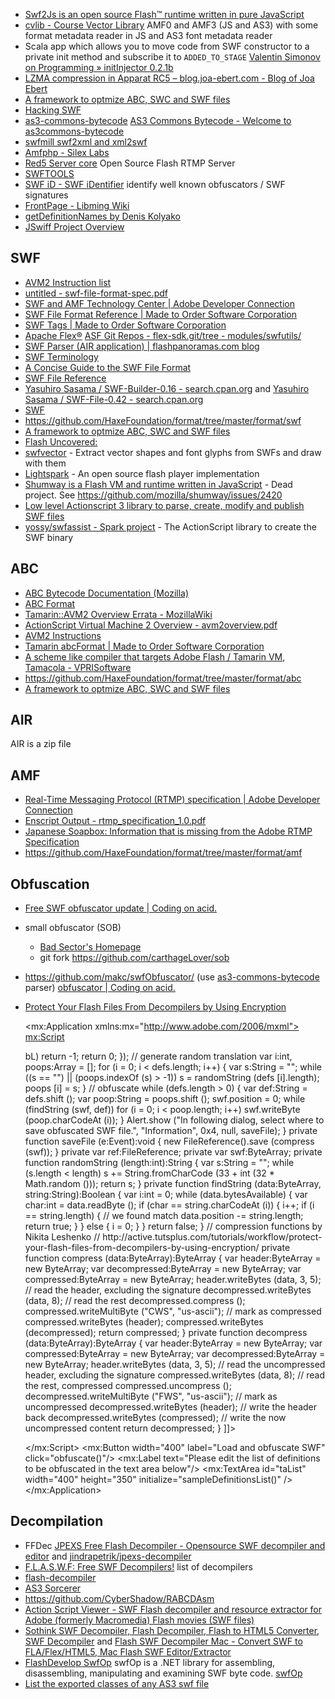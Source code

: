 - [Swf2Js is an open source Flash™ runtime written in pure JavaScript](https://github.com/ienaga/swf2js)
- [cvlib - Course Vector Library](https://code.google.com/archive/p/cvlib/) AMF0 and AMF3 (JS and AS3) with some format metadata reader in JS and AS3 font metadata reader
- Scala app which allows you to move code from SWF constructor to a private init method and subscribe it to `ADDED_TO_STAGE` [Valentin Simonov on Programming » initInjector 0.2.1b](http://wayback.archive.org/web/20130704023516/http://va.lent.in/blog/2010/07/17/initinjector-0-2-1b/)
- [LZMA compression in Apparat RC5 – blog.joa-ebert.com - Blog of Joa Ebert](https://blog.joa-ebert.com/2010/07/15/lzma-matryoshka/)
- [A framework to optmize ABC, SWC and SWF files](https://github.com/joa/apparat)
- [Hacking SWF](HackingSWF.pdf)
- [as3-commons-bytecode](https://code.google.com/archive/p/as3-commons/) [AS3 Commons Bytecode - Welcome to as3commons-bytecode](http://wayback.archive.org/web/20150224051604/http://www.as3commons.org/as3-commons-bytecode/index.html)
- [swfmill swf2xml and xml2swf](http://swfmill.org/)
- [Amfphp - Silex Labs](https://www.silexlabs.org/amfphp/)
- [Red5 Server core](https://github.com/Red5/red5-server) Open Source Flash RTMP Server
- [SWFTOOLS](http://www.swftools.org/)
- [SWF iD - SWF iDentifier](http://wayback.archive.org/web/20160305204246/http://swfid.net/) identify well known obfuscators / SWF signatures
- [FrontPage - Libming Wiki](http://www.libming.org/FrontPage)
- [getDefinitionNames by Denis Kolyako](getDefinitionNames.as)
- [JSwiff Project Overview](http://wayback.archive.org/web/20100512061346/http://jswiff.com/)

## SWF

- [AVM2 Instruction list](https://www.free-decompiler.com/flash/docs/as3_pcode_instructions.en.html)
- [untitled - swf-file-format-spec.pdf](http://wwwimages.adobe.com/www.adobe.com/content/dam/Adobe/en/devnet/swf/pdf/swf-file-format-spec.pdf)
- [SWF and AMF Technology Center | Adobe Developer Connection](http://www.adobe.com/devnet/swf.html)
- [SWF File Format Reference | Made to Order Software Corporation](http://www.m2osw.com/swf_alexref.html)
- [SWF Tags | Made to Order Software Corporation](http://www.m2osw.com/swf_tags)
- [Apache Flex®](http://flex.apache.org/index.html) [ASF Git Repos - flex-sdk.git/tree - modules/swfutils/](https://git-wip-us.apache.org/repos/asf/flex-sdk/repo?p=flex-sdk.git;a=tree;f=modules/swfutils)
- [SWF Parser (AIR application) | flashpanoramas.com blog](http://flashpanoramas.com/blog/2007/07/02/swf-parser-air-application/#more-35)
- [SWF Terminology](http://wayback.archive.org/web/20150210050326/http://www.the-labs.com/MacromediaFlash/SWF-Spec/terminology.html)
- [A Concise Guide to the SWF File Format](http://wayback.archive.org/web/20150209220849/http://www.the-labs.com/MacromediaFlash/SWF-Spec/SWFfileformat.html)
- [SWF File Reference](http://wayback.archive.org/web/20150210050322/http://www.the-labs.com/MacromediaFlash/SWF-Spec/SWFfilereference.html)
- [Yasuhiro Sasama / SWF-Builder-0.16 - search.cpan.org](http://search.cpan.org/~ysas/SWF-Builder-0.16/) and [Yasuhiro Sasama / SWF-File-0.42 - search.cpan.org](http://search.cpan.org/~ysas/SWF-File-0.42/)
- [SWF](http://web.archive.org/web/20091002103818/http://www.half-serious.com/swf/format)
- https://github.com/HaxeFoundation/format/tree/master/format/swf
- [A framework to optmize ABC, SWC and SWF files](https://github.com/joa/apparat)
- [Flash Uncovered:](http://www-lehre.informatik.uni-osnabrueck.de/~fbstark/diplom/docs/swf/Flash_Uncovered.htm)
- [swfvector](https://code.google.com/archive/p/swfvector/) - Extract vector shapes and font glyphs from SWFs and draw with them
- [Lightspark](http://lightspark.github.io/) - An open source flash player implementation
- [Shumway is a Flash VM and runtime written in JavaScript](https://github.com/mozilla/shumway) - Dead project. See https://github.com/mozilla/shumway/issues/2420
- [Low level Actionscript 3 library to parse, create, modify and publish SWF files](https://github.com/claus/as3swf)
- [yossy/swfassist - Spark project](http://www.libspark.org/wiki/yossy/swfassist) - The ActionScript library to create the SWF binary

## ABC

- [ABC Bytecode Documentation (Mozilla)](https://hg.mozilla.org/tamarin-redux/file/tip/doc/bytecode/src)
- [ABC Format](https://hg.mozilla.org/tamarin-redux/file/tip/doc/abcFormat-46-16.txt)
- [Tamarin::AVM2 Overview Errata - MozillaWiki](https://wiki.mozilla.org/Tamarin::AVM2_Overview_Errata)
- [ActionScript Virtual Machine 2 Overview - avm2overview.pdf](http://www.adobe.com/content/dam/Adobe/en/devnet/actionscript/articles/avm2overview.pdf)
- [AVM2 Instructions](http://wayback.archive.org/web/20160215185222/http://www.anotherbigidea.com/javaswf/avm2/AVM2Instructions.html)
- [Tamarin abcFormat | Made to Order Software Corporation](http://www.m2osw.com/abc_format.html)
- [A scheme like compiler that targets Adobe Flash / Tamarin VM](https://github.com/propella/tamacola), [Tamacola - VPRISoftware](http://wayback.archive.org/web/20170107063022/http://www.vpri.org/vp_wiki/index.php/Tamacola)
- https://github.com/HaxeFoundation/format/tree/master/format/abc
- [A framework to optmize ABC, SWC and SWF files](https://github.com/joa/apparat)

## AIR

AIR is a zip file

## AMF

- [Real-Time Messaging Protocol (RTMP) specification | Adobe Developer Connection](http://www.adobe.com/devnet/rtmp.html)
- [Enscript Output - rtmp_specification_1.0.pdf](http://wwwimages.adobe.com/content/dam/Adobe/en/devnet/rtmp/pdf/rtmp_specification_1.0.pdf)
- [Japanese Soapbox: Information that is missing from the Adobe RTMP Specification](http://japanesesoapbox.blogspot.fr/2009/11/information-that-is-missing-from-adobe.html)
- https://github.com/HaxeFoundation/format/tree/master/format/amf

## Obfuscation

- [Free SWF obfuscator update | Coding on acid.](https://makc3d.wordpress.com/2013/01/27/free-swf-obfuscator-update/)
- small obfuscator (SOB)
	- [Bad Sector's Homepage](http://wayback.archive.org/web/20100318040353/http://www.badsectoracula.com/projects/sob)
	- git fork https://github.com/carthageLover/sob
- https://github.com/makc/swfObfuscator/ (use [as3-commons-bytecode](https://code.google.com/archive/p/as3-commons/) parser) [obfuscator | Coding on acid.](https://makc3d.wordpress.com/tag/obfuscator/)
- [Protect Your Flash Files From Decompilers by Using Encryption](https://code.tutsplus.com/tutorials/protect-your-flash-files-from-decompilers-by-using-encryption--active-3115)
 
	<?xml version="1.0" encoding="utf-8"?>
	<!-- from SWF Obfuscator http://wonderfl.net/c/6WDD/ -->
	<!-- see http://makc3d.wordpress.com/2010/02/09/open-source-swf-obfuscator/ for details -->
	<mx:Application xmlns:mx="http://www.adobe.com/2006/mxml">
	<mx:Script>
	<![CDATA[
		import flash.events.Event;
		import flash.net.FileFilter;
		import flash.net.FileReference;
		import flash.utils.ByteArray;
		import mx.controls.Alert;
		
		private function sampleDefinitionsList ():void {
			// you cannot obtain definitions list without actually parsing swf :(
			// for simple way to do it, see http://etcs.ru/blog/as3/getdefinitionnames/
			taList.text = "_transform\rAbstractRenderSession\raway3d.core\rView3D";
		}
		
		private function obfuscate ():void {
			Alert.show ("In following dialog, select SWF file to obfuscate.", "Information", 0x4, null, loadFile);
		}
		
		private function loadFile (e:Event):void {
			ref = new FileReference;
			ref.addEventListener (Event.SELECT, swfSelected);
			ref.browse ([new FileFilter("SWF Files", "*.swf")]);
		}
		
		private function swfSelected (e:Event):void {
			ref.addEventListener (Event.COMPLETE, swfLoaded);
			ref.load ();
		}
		
		private function swfLoaded (e:Event):void {
			// place uncompressed swf in byte array
			if (ref.data.readMultiByte (3, "us-ascii") == "CWS") {
				swf = decompress (ref.data);
			} else {
				swf = ref.data;
			}
		
			// sort definitions list by length for long defs to be processed 1st
			var defs:Array = taList.text.split ("\r");
			defs.sort (function (a:String, b:String):int {
				var aL:int = a.length, bL:int = b.length; if (aL < bL) return 1; else if (aL > bL) return -1; return 0;
			});
		
			// generate random translation
			var i:int, poops:Array = [];
			for (i = 0; i < defs.length; i++) {
				var s:String = "";
				while ((s == "") || (poops.indexOf (s) > -1)) s = randomString (defs [i].length);
				poops [i] = s;
			}
		
			// obfuscate
			while (defs.length > 0) {
				var def:String = defs.shift ();
				var poop:String = poops.shift ();
				swf.position = 0;
				while (findString (swf, def)) for (i = 0; i < poop.length; i++) swf.writeByte (poop.charCodeAt (i));
			}
		
			Alert.show ("In following dialog, select where to save obfuscated SWF file.", "Information", 0x4, null, saveFile);
		}
		
		private function saveFile (e:Event):void {
			new FileReference().save (compress (swf));
		}
		
		private var ref:FileReference;
		private var swf:ByteArray;
		
		private function randomString (length:int):String {
			var s:String = "";
			while (s.length < length) s += String.fromCharCode (33 + int (32 * Math.random ()));
			return s;
		}
		
		private function findString (data:ByteArray, string:String):Boolean {
			var i:int = 0;
			while (data.bytesAvailable) {
				var char:int = data.readByte ();
				if (char == string.charCodeAt (i)) {
					i++; if (i == string.length) {
						// we found match
						data.position -= string.length; return true;
					}
				} else {
					i = 0;
				}
			}
			return false;
		}
		
		// compression functions by Nikita Leshenko
		// http://active.tutsplus.com/tutorials/workflow/protect-your-flash-files-from-decompilers-by-using-encryption/
		
		private function compress (data:ByteArray):ByteArray {
			var header:ByteArray = new ByteArray;
			var decompressed:ByteArray = new ByteArray;
			var compressed:ByteArray = new ByteArray;
			
			header.writeBytes (data, 3, 5); // read the header, excluding the signature
			decompressed.writeBytes (data, 8); // read the rest
			
			decompressed.compress ();
			
			compressed.writeMultiByte ("CWS", "us-ascii"); // mark as compressed
			compressed.writeBytes (header);
			compressed.writeBytes (decompressed);
			
			return compressed;
		}
		
		private function decompress (data:ByteArray):ByteArray {
			var header:ByteArray = new ByteArray;
			var compressed:ByteArray = new ByteArray;
			var decompressed:ByteArray = new ByteArray;
			
			header.writeBytes (data, 3, 5); // read the uncompressed header, excluding the signature
			compressed.writeBytes (data, 8); // read the rest, compressed
			
			compressed.uncompress ();
			
			decompressed.writeMultiByte ("FWS", "us-ascii"); // mark as uncompressed
			decompressed.writeBytes (header); // write the header back
			decompressed.writeBytes (compressed); // write the now uncompressed content
			
			return decompressed;
		}
		
	]]>
	</mx:Script>
	<mx:Button width="400" label="Load and obfuscate SWF" click="obfuscate()"/>
	<mx:Label text="Please edit the list of definitions to be obfuscated in the text area below"/>
	<mx:TextArea id="taList" width="400" height="350" initialize="sampleDefinitionsList()" />
	</mx:Application>

## Decompilation

- FFDec [JPEXS Free Flash Decompiler - Opensource SWF decompiler and editor](https://www.free-decompiler.com/flash/) and [jindrapetrik/jpexs-decompiler](https://github.com/jindrapetrik/jpexs-decompiler)
- [F.L.A.S.W.F: Free SWF Decompilers!](http://bruce-lab.blogspot.fr/2010/08/freeswfdecompilers.html) list of decompilers
- [flash-decompiler](https://code.google.com/archive/p/flash-decompiler/)
- [AS3 Sorcerer](http://www.as3sorcerer.com/index.html)
- https://github.com/CyberShadow/RABCDAsm
- [Action Script Viewer - SWF Flash decompiler and resource extractor for Adobe (formerly Macromedia) Flash movies (SWF files)](http://www.buraks.com/asv/)
- [Sothink SWF Decompiler, Flash Decompiler, Flash to HTML5 Converter](http://www.sothink.com/product/flashdecompiler/), [SWF Decompiler](http://mac.sothink.com/swf-decompiler/) and [Flash SWF Decompiler Mac - Convert SWF to FLA/Flex/HTML5, Mac Flash SWF Editor/Extractor](http://www.sothink.com/product/flash-decompiler-for-mac/)
- [FlashDevelop SwfOp](https://github.com/fdorg/flashdevelop/tree/development/External/Tools/SwfOp) swfOp is a .NET library for assembling, disassembling, manipulating and examining SWF byte code. [swfOp](http://wayback.archive.org/web/20051125095249/http://www.kruesch.de/swfOp/)
- [List the exported classes of any AS3 swf file](https://github.com/Flassari/Swf-Class-Explorer)